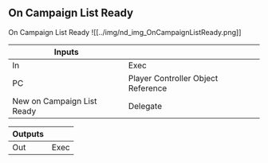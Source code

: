 ## On Campaign List Ready
On Campaign List Ready
![[../img/nd_img_OnCampaignListReady.png]]

|Inputs||
|--|--|
| In | Exec |
| PC | Player Controller Object Reference |
| New on Campaign List Ready | Delegate |

|Outputs||
|--|--|
| Out | Exec |
